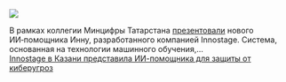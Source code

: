 <!--2025-01-27 14:11:47-->
<div class="yb">
  <div class="rss smaller1 habr"><img src="https://habrastorage.org/getpro/habr/upload_files/a89/4b7/f67/a894b7f67aed82137c4a67405bea0f39.jpg" /><p>В&nbsp;рамках коллегии Минцифры Татарстана <a href="https://t.me/innostage_group/2053" rel="noopener noreferrer nofollow">презентовали</a> нового ИИ‑помощника Инну, разработанного компанией Innostage. Система, основанная на&nbsp;технологии машинного обучения,... <br><a class="light" href="https://habr.com/ru/news/877036/?utm_source=habrahabr&utm_medium=rss&utm_campaign=877036">Innostage в Казани представила ИИ-помощника для защиты от киберугроз</a></div>
</div>
